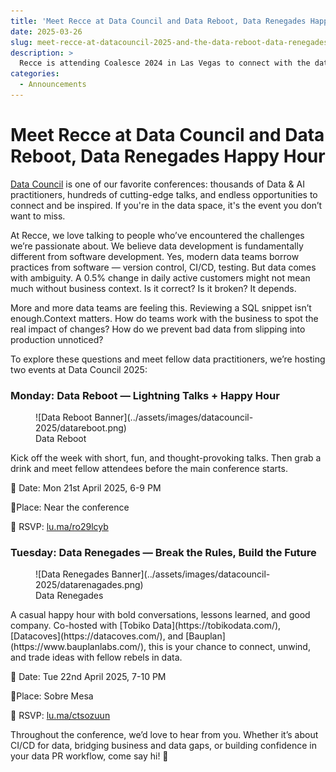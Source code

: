 ```yaml
---
title: 'Meet Recce at Data Council and Data Reboot, Data Renegades Happy Hour'
date: 2025-03-26
slug: meet-recce-at-datacouncil-2025-and-the-data-reboot-data-renegades-happy-hour
description: >
  Recce is attending Coalesce 2024 in Las Vegas to connect with the data community and discuss solutions for data quality, impact analysis, and improving the data PR review process. We are also co-hosting the Data Renegade Happy Hour, a fun networking event with data companies like Tobiko, Cube, Paradime.io, Datacoves, and Steep.
categories:
  - Announcements
---
```

# Meet Recce at Data Council and Data Reboot, Data Renegades Happy Hour
[Data Council](https://www.datacouncil.ai/bay-2025) is one of our favorite conferences: thousands of Data & AI practitioners, hundreds of cutting-edge talks, and endless opportunities to connect and be inspired. If you're in the data space, it's the event you don’t want to miss.

At Recce, we love talking to people who’ve encountered the challenges we’re passionate about. We believe data development is fundamentally different from software development. Yes, modern data teams borrow practices from software — version control, CI/CD, testing. But data comes with ambiguity. A 0.5% change in daily active customers might not mean much without business context. Is it correct? Is it broken? It depends.

<!-- more -->

More and more data teams are feeling this. Reviewing a SQL snippet isn’t enough.Context matters. How do teams work with the business to spot the real impact of changes? How do we prevent bad data from slipping into production unnoticed?

To explore these questions and meet fellow data practitioners, we’re hosting two events at Data Council 2025:

### Monday: Data Reboot — Lightning Talks + Happy Hour
<figure markdown="span">
  ![Data Reboot Banner](../assets/images/datacouncil-2025/datareboot.png)
  <figcaption>Data Reboot</figcaption>
</figure>

Kick off the week with short, fun, and thought-provoking talks. Then grab a drink and meet fellow attendees before the main conference starts.

📅 Date: Mon 21st April 2025, 6-9 PM

📍Place: Near the conference

 🎫 RSVP: [lu.ma/ro29lcyb](https://lu.ma/ro29lcyb)



### Tuesday: Data Renegades — Break the Rules, Build the Future
<figure markdown="span">
  ![Data Renegades Banner](../assets/images/datacouncil-2025/datarenagades.png)
  <figcaption>Data Renegades</figcaption>
</figure>
A casual happy hour with bold conversations, lessons learned, and good company. Co-hosted with [Tobiko Data](https://tobikodata.com/), [Datacoves](https://datacoves.com/), and [Bauplan](https://www.bauplanlabs.com/), this is your chance to connect, unwind, and trade ideas with fellow rebels in data.

📅 Date: Tue 22nd April 2025, 7-10 PM

📍Place: Sobre Mesa

🎫 RSVP: [lu.ma/ctsozuun](https://lu.ma/ctsozuun)



Throughout the conference, we’d love to hear from you. Whether it’s about CI/CD for data, bridging business and data gaps, or building confidence in your data PR workflow, come say hi! 👋
